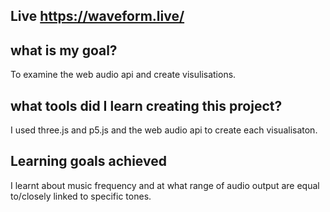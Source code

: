 Live https://waveform.live/
----
## what is my goal?
To examine the web audio api and create visulisations.

## what tools did I learn creating this project?

I used three.js and p5.js and the web audio api to create each visualisaton.

## Learning goals achieved

I learnt about music frequency and at what range of audio output are equal to/closely linked to specific tones.


